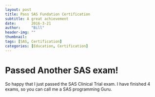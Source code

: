```yaml
---
layout: post
title: Pass SAS Fundation Certification
subtitle: A great achievement
date:       2016-3-21
author:     "Bill"
header-img: ""
thumbnail: 
tags: [SAS, Certification]
categories: [Education, Certification]
---
```


# Passed Another SAS exam!

So happy that I just passed the SAS Clinical Trial exam. I have finished 4 exams, so you can call me a SAS programming Guru.